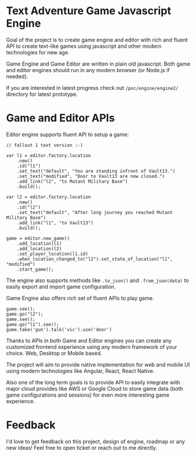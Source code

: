 # Text Adventure Game Javascript Engine

Goal of the project is to create game engine and editor with rich and fluent API 
to create text-like games using javascript and other modern technologies for new age.

Game Engine and Game Editor are written in plain old javascript. Both game and editor engines
should run in any modern browser (or Node.js if needed).

If you are interested in latest progress check out `/poc/engine/engine2/` directory for 
latest prototype.

# Game and Editor APIs

Editor engine supports fluent API to setup a game:

```
// fallout 1 text version :-)

var l1 = editor.factory.location
    .new()
    .id("l1")
    .set_text("default", "You are standing infront of Vault13.")
    .set_text("modified", "Door to Vault13 are now closed.")
    .add_link("l2", "to Mutant Military Base")
    .build();

var l2 = editor.factory.location
    .new()
    .id("l2")
    .set_text("default", "After long journey you reached Mutant Military Base")
    .add_link("l1", "to Vault13")
    .build();

game = editor.new_game()
    .add_location(l1)
    .add_location(l2)
    .set_player_location(l1.id)
    .when_location_changed_to("l2").set_state_of_location("l1", "modified")
    .start_game();
```

The engine also supports methods like `.to_json()` and `.from_json(data)` to 
easily export and import game configuration.  

Game Engine also offers rich set of fluent APIs to play game.

```
game.see();
game.go("l2");
game.see();
game.go("l1").see();
game.take('gun').talk('vic').use('door')
```

Thanks to APIs in both Game and Editor engines you can create any customized frontend
experience using any modern framework of your choice. Web, Desktop or Mobile based.

The project will aim to provide native implementation for web and mobile UI using modern
technologies like Angular, React, React Native.

Also one of the long term goals is to provide API to easily integrate with major cloud
provides like AWS or Google Cloud to store game data (both game configurations and sessions)
for even more interesting game experience.

# Feedback

I'd love to get feedback on this project, design of engine, roadmap or any new ideas!
Feel free to open ticket or reach out to me directly.
